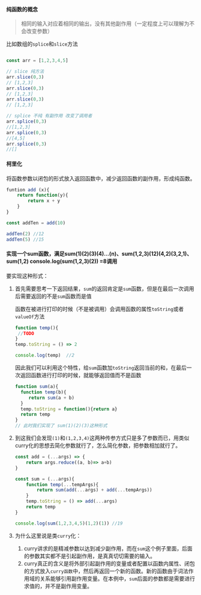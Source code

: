 #### 纯函数的概念

> 相同的输入对应着相同的输出，没有其他副作用（一定程度上可以理解为不会改变参数）

比如数组的`splice`和`slice`方法

```javascript

const arr = [1,2,3,4,5]

// slice 纯方法
arr.slice(0,3)
// [1,2,3]
arr.slice(0,3)
// [1,2,3]
arr.slice(0,3)
// [1,2,3]

// splice 不纯 有副作用 改变了调用者
arr.splice(0,3)
//[1,2,3]
arr.splice(0,3)
//[4,5]
arr.splice(0,3)
//[]
```

####  柯里化

将函数参数以闭包的形式放入返回函数中，减少返回函数的副作用，形成纯函数。

```javascript
funtion add (x){
	return function(y){
		return x + y
	}
}

const addTen = add(10)

addTen(2) //12
addTen(5) //15
```

#### 实现一个sum函数，满足sum(1)(2)(3)(4)...(n)、sum(1,2,3)(12)(4,2)(3,2,1)、sum(1,2) console.log(sum(1,2,3)(2)) =8调用

要实现这种形式：

1. 首先需要思考一下返回结果，`sum`的返回肯定是`sum`函数，但是在最后一次调用后需要返回的不是`sum`函数而是值

   函数在被进行打印的时候（不是被调用）会调用函数的属性`toString`或者`valueOf`方法

   ```javascript
   function temp(){
   	//TODO
   }
   temp.toString = () => 2
   
   console.log(temp)  //2
   ```

   因此我们可以利用这个特性，给`sum`函数加`toString`返回当前的和，在最后一次返回函数进行打印的时候，就能够返回值而不是函数

   ```javascript
   function sum(a){
     function temp(b){
   		return sum(a + b)
     }
     temp.toString = function(){return a}
     return temp
   }
   // 此时我们实现了 sum(1)(2)(3)这种形式
   
   ```

2. 到这我们会发现`(1)`和`(1,2,3,4)`这两种传参方式只是多了参数而已，用类似curry化的思想去简化参数就行了，怎么简化参数，把参数相加就行了。

   ```javascript
   const add = (...args) => {
       return args.reduce((a, b)=> a+b)
   }
   
   const sum = (...args){
       function temp(...tempArgs){
           return sum(add(...args) + add(...tempArgs))
       }
       temp.toString = () => add(...args)
       return temp
   }
   
   console.log(sum(1,2,3,4,5)(1,2)(1)) //19
   ```

3. 为什么这里说是类`curry`化：

   1. curry讲求的是精减参数以达到减少副作用，而在`sum`这个例子里面，后面的参数其实都不是引起副作用，是真真切切需要的输入。
   2. curry真正的含义是将外部引起副作用的变量或者配置以函数内属性、闭包的方式放入`curry函数`中，然后再返回一个新的函数。新的函数由于词法作用域的关系能够引用副作用变量。在本例中，`sum`后面的参数都是需要进行求值的，并不是副作用变量。

